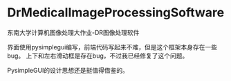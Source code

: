 # DrMedicalImageProcessingSoftware
东南大学计算机图像处理大作业-DR图像处理软件

界面使用pysimplegui编写，前端代码写起来不难，但是这个框架本身存在一些bug。
上下和左右滑动框是存在bug，不过我已经修复了这个问题。

PysimpleGUI的设计思想还是挺值得借鉴的。
